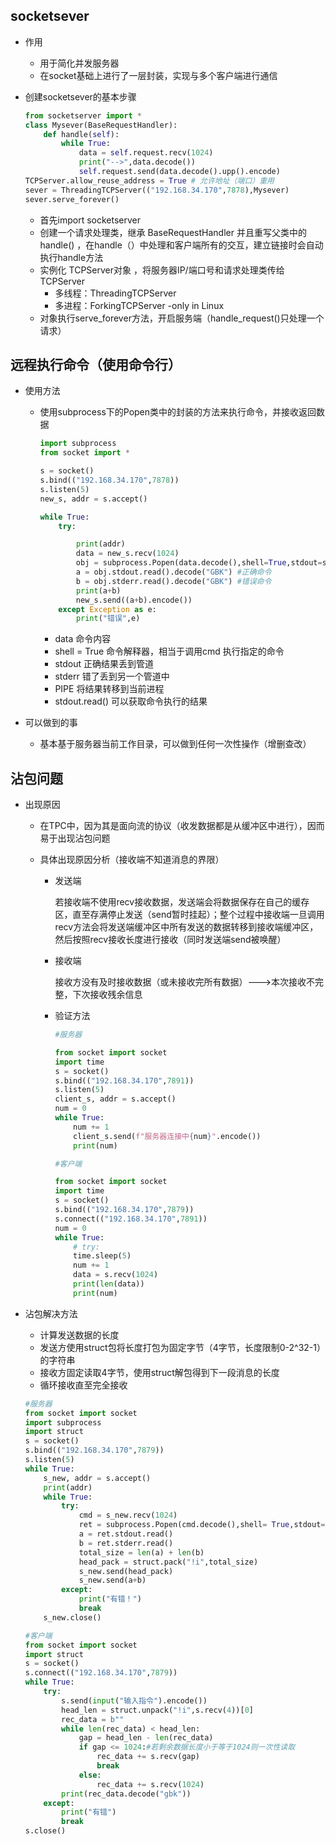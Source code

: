 ## socketsever

+ 作用

  + 用于简化并发服务器
  + 在socket基础上进行了一层封装，实现与多个客户端进行通信

+ 创建socketsever的基本步骤

  ```python
  from socketserver import *
  class Mysever(BaseRequestHandler):
      def handle(self):
          while True:
              data = self.request.recv(1024)
              print("-->",data.decode())
              self.request.send(data.decode().upp().encode)
  TCPServer.allow_reuse_address = True # 允许地址（端口）重用
  sever = ThreadingTCPServer(("192.168.34.170",7878),Mysever)
  sever.serve_forever()
  ```

  

  + 首先import socketserver
  + 创建一个请求处理类，继承 BaseRequestHandler 并且重写父类中的 handle() ，在handle（）中处理和客户端所有的交互，建立链接时会自动执行handle方法
  + 实例化 TCPServer对象 ，将服务器IP/端口号和请求处理类传给 TCPServer 
    + 多线程：ThreadingTCPServer
    + 多进程：ForkingTCPServer -only in Linux
  + 对象执行serve_forever方法，开启服务端（handle_request()只处理一个请求） 



## 远程执行命令（使用命令行）

+ 使用方法

  + 使用subprocess下的Popen类中的封装的方法来执行命令，并接收返回数据

    ```python
    import subprocess
    from socket import *
    
    s = socket()
    s.bind(("192.168.34.170",7878))
    s.listen(5)
    new_s, addr = s.accept()
    
    while True:
        try:
    
            print(addr)
            data = new_s.recv(1024)
            obj = subprocess.Popen(data.decode(),shell=True,stdout=subprocess.PIPE,stderr=subprocess.PIPE)
            a = obj.stdout.read().decode("GBK") #正确命令
            b = obj.stderr.read().decode("GBK") #错误命令
            print(a+b)
            new_s.send((a+b).encode())
        except Exception as e:
            print("错误",e)
    ```

    +  data 命令内容 
    +  shell = True  命令解释器，相当于调用cmd 执行指定的命令 
    + stdout 正确结果丢到管道
    +  stderr 错了丢到另一个管道中 
    + PIPE 将结果转移到当前进程
    + stdout.read() 可以获取命令执行的结果 
  
+ 可以做到的事

  + 基本基于服务器当前工作目录，可以做到任何一次性操作（增删查改）



## 沾包问题

+ 出现原因

  + 在TPC中，因为其是面向流的协议（收发数据都是从缓冲区中进行），因而易于出现沾包问题

  + 具体出现原因分析（接收端不知道消息的界限）

    + 发送端

      若接收端不使用recv接收数据，发送端会将数据保存在自己的缓存区，直至存满停止发送（send暂时挂起）；整个过程中接收端一旦调用recv方法会将发送端缓冲区中所有发送的数据转移到接收端缓冲区，然后按照recv接收长度进行接收（同时发送端send被唤醒）

    + 接收端

      接收方没有及时接收数据（或未接收完所有数据）--->本次接收不完整，下次接收残余信息
      
    + 验证方法
    
      ```python
      #服务器
      
      from socket import socket
      import time
      s = socket()
      s.bind(("192.168.34.170",7891))
      s.listen(5)
      client_s, addr = s.accept()
      num = 0
      while True:
          num += 1
          client_s.send(f"服务器连接中{num}".encode())
          print(num)
      ```
    
      ```python
      #客户端
      
      from socket import socket
      import time
      s = socket()
      s.bind(("192.168.34.170",7879))
      s.connect(("192.168.34.170",7891))
      num = 0
      while True:
          # try:
          time.sleep(5)
          num += 1
          data = s.recv(1024)
          print(len(data))
          print(num)
      ```
    
      

+ 沾包解决方法

  + 计算发送数据的长度
  + 发送方使用struct包将长度打包为固定字节（4字节，长度限制0-2^32-1）的字符串
  + 接收方固定读取4字节，使用struct解包得到下一段消息的长度
  + 循环接收直至完全接收

  ```python
  #服务器
  from socket import socket
  import subprocess
  import struct
  s = socket()
  s.bind(("192.168.34.170",7879))
  s.listen(5)
  while True:
      s_new, addr = s.accept()
      print(addr)
      while True:
          try:
              cmd = s_new.recv(1024)
              ret = subprocess.Popen(cmd.decode(),shell= True,stdout=subprocess.PIPE,stderr=subprocess.PIPE)
              a = ret.stdout.read()
              b = ret.stderr.read()
              total_size = len(a) + len(b)
              head_pack = struct.pack("!i",total_size)
              s_new.send(head_pack)
              s_new.send(a+b)
          except:
              print("有错！")
              break
      s_new.close()
  ```

  ```python
  #客户端
  from socket import socket
  import struct
  s = socket()
  s.connect(("192.168.34.170",7879))
  while True:
      try:
          s.send(input("输入指令").encode())
          head_len = struct.unpack("!i",s.recv(4))[0]
          rec_data = b""
          while len(rec_data) < head_len:
              gap = head_len - len(rec_data)
              if gap <= 1024:#若剩余数据长度小于等于1024则一次性读取
                  rec_data += s.recv(gap)
                  break
              else:
                  rec_data += s.recv(1024)
          print(rec_data.decode("gbk"))
      except:
          print("有错")
          break
  s.close()
  ```

  